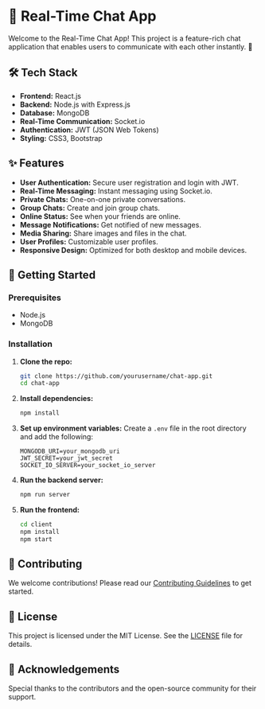 # 💬 Real-Time Chat App

Welcome to the Real-Time Chat App! This project is a feature-rich chat application that enables users to communicate with each other instantly. 🚀

## 🛠️ Tech Stack

- **Frontend:** React.js
- **Backend:** Node.js with Express.js
- **Database:** MongoDB
- **Real-Time Communication:** Socket.io
- **Authentication:** JWT (JSON Web Tokens)
- **Styling:** CSS3, Bootstrap

## ✨ Features

- **User Authentication:** Secure user registration and login with JWT.
- **Real-Time Messaging:** Instant messaging using Socket.io.
- **Private Chats:** One-on-one private conversations.
- **Group Chats:** Create and join group chats.
- **Online Status:** See when your friends are online.
- **Message Notifications:** Get notified of new messages.
- **Media Sharing:** Share images and files in the chat.
- **User Profiles:** Customizable user profiles.
- **Responsive Design:** Optimized for both desktop and mobile devices.

## 🚀 Getting Started

### Prerequisites

- Node.js
- MongoDB

### Installation

1. **Clone the repo:**
    ```bash
    git clone https://github.com/yourusername/chat-app.git
    cd chat-app
    ```

2. **Install dependencies:**
    ```bash
    npm install
    ```

3. **Set up environment variables:**
    Create a `.env` file in the root directory and add the following:
    ```
    MONGODB_URI=your_mongodb_uri
    JWT_SECRET=your_jwt_secret
    SOCKET_IO_SERVER=your_socket_io_server
    ```

4. **Run the backend server:**
    ```bash
    npm run server
    ```

5. **Run the frontend:**
    ```bash
    cd client
    npm install
    npm start
    ```

## 🤝 Contributing

We welcome contributions! Please read our [Contributing Guidelines](CONTRIBUTING.md) to get started.

## 📄 License

This project is licensed under the MIT License. See the [LICENSE](LICENSE) file for details.

## 🙏 Acknowledgements

Special thanks to the contributors and the open-source community for their support.
